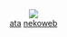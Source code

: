 <div align="center">

<br><br>![](https://komarev.com/ghpvc/?username=saikoguramu&label=+𑄝+&color=6A73AE&style=plastic&abbreviated=true)
<br> <a href="https://yeuri.atabook.org" target="_blank">ata</a> <a href="https://bl8m.nekoweb.org/" target="_blank">nekoweb</a>
